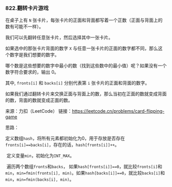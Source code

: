 ### 822.翻转卡片游戏

在桌子上有 `N` 张卡片，每张卡片的正面和背面都写着一个正数（正面与背面上的数有可能不一样）。

我们可以先翻转任意张卡片，然后选择其中一张卡片。

如果选中的那张卡片背面的数字 `X` 与任意一张卡片的正面的数字都不同，那么这个数字是我们想要的数字。

哪个数是这些想要的数字中最小的数（找到这些数中的最小值）呢？如果没有一个数字符合要求的，输出 0。

其中, `fronts[i]` 和 `backs[i]` 分别代表第 `i` 张卡片的正面和背面的数字。

如果我们通过翻转卡片来交换正面与背面上的数，那么当初在正面的数就变成背面的数，背面的数就变成正面的数。

来源：力扣（LeetCode）
链接：https://leetcode.cn/problems/card-flipping-game



思路：

​		定义数组`hash`，将所有元素都初始化为0，用于存放是否存在`fronts[i]==backs[i]`，存在的话，`hash[fronts[i]]++`。

​		定义变量`min`，初始化为`INT_MAX`。

​		遍历两个数组`fronts`和`backs`，	如果`hash[fronts[i]]==0`，就比较`fronts[i]`和`min`，`min=fmin(fronts[i], min)`。如果`hash[backs[i]]==0`，就比较`backs[i]`和`min`，`min=fmin(backs[i], min)`。